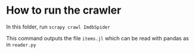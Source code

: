 # How to run the crawler

In this folder, run
``
scrapy crawl ImdbSpider
``

This command outputs the file `items.jl` which can be read with pandas as in `reader.py`
